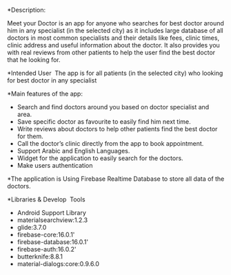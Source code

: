 
*Description:

Meet your Doctor is an app for anyone who searches for best doctor around him in any specialist (in the selected city) as it includes large database of all doctors in most common specialists and their details like fees, clinic times, clinic address and useful information about the doctor. It also provides you with real reviews from other patients to help the user find the best doctor that he looking for. 

*Intended User  
The app is for all patients (in the selected city) who looking for best doctor in any specialist 

*Main features of the app: 

- Search and find doctors around you based on doctor specialist and area. 
- Save specific doctor as favourite to easily find him next time. 
- Write reviews about doctors to help other patients find the best doctor for them. 
- Call the doctor’s clinic directly from the app to book appointment. 
- Support Arabic and English Languages. 
- Widget for the application to easily search for the doctors.
- Make users authentication

*The application is Using Firebase Realtime Database to store all data of the doctors. 

*Libraries & Develop  Tools  

- Android Support Library
- materialsearchview:1.2.3
- glide:3.7.0
- firebase-core:16.0.1'
- firebase-database:16.0.1'
- firebase-auth:16.0.2'
- butterknife:8.8.1
- material-dialogs:core:0.9.6.0




